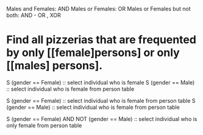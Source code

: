 Males and Females: AND
Males or Females:  OR
Males or Females but not both: AND - OR , XOR

# Find all pizzerias that are frequented by **only** [[female]persons] or **only** [[males] persons].

S (gender == Female)    :: select individual who is female
S (gender == Male)    :: select individual who is female from person table

S (gender == Female)    :: select individual who is female from person table
S (gender == Male)    :: select individual who is female from person table

S (gender == Female) AND NOT (gender == Male)    :: select individual who is only female from person table


